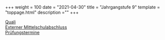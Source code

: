 +++
weight = 100
date = "2021-04-30"
title = "Jahrgangstufe 9"
template = "toppage.html"
description =""
+++

[Quali](/schullebenseiten/quali/)  
[Externer Mittelschulabschluss](/schullebenseiten/quali/)  
[Prüfungstermine](/schullebenseiten/prufungstermine/#quali)   

